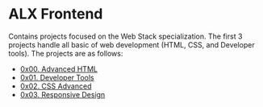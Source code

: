 # ALX Frontend

Contains projects focused on the Web Stack specialization. The first 3 projects handle all basic of web development (HTML, CSS, and Developer tools). The projects are as follows:

- [0x00. Advanced HTML](./0x00-html_advanced/)
- [0x01. Developer Tools](./0x01-developer_tools/)
- [0x02. CSS Advanced](./0x02-CSS_advanced/)
- [0x03. Responsive Design](./0x03-responsive_design/)
